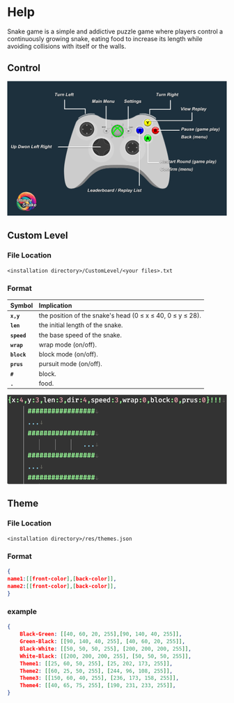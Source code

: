 # Help
Snake game is a simple and addictive puzzle game where players control a continuously growing snake, eating food to increase its length while avoiding collisions with itself or the walls.

## Control
![help_control.png](help_control.png)

## Custom Level
### File Location
`<installation directory>/CustomLevel/<your files>.txt`
### Format
|**Symbol**|**Implication**|
| :--- | :--- |
|**`x,y`**|the position of the snake's head (0 ≤ x ≤ 40, 0 ≤ y ≤ 28).|
|**`len`**|the initial length of the snake.|
|**`speed`**|the base speed of the snake.|
|**`wrap`**|wrap mode (on/off).|
|**`block`**|block mode (on/off).|
|**`prus`**|pursuit mode (on/off).|
|**`#`**|block.|
|**`.`**|food.|  

![EverEdit_2wHUkRs4GM.png](EverEdit_2wHUkRs4GM.png)
## Theme
### File Location
`<installation directory>/res/themes.json`
### Format
```json
{
name1:[[front-color],[back-color]],
name2:[[front-color],[back-color]],
}
```
### example
```json
{
	Black-Green: [[40, 60, 20, 255],[90, 140, 40, 255]],
    Green-Black: [[90, 140, 40, 255], [40, 60, 20, 255]],
    Black-White: [[50, 50, 50, 255], [200, 200, 200, 255]],
    White-Black: [[200, 200, 200, 255], [50, 50, 50, 255]],
    Theme1: [[25, 60, 50, 255], [25, 202, 173, 255]],
    Theme2: [[60, 25, 50, 255], [244, 96, 108, 255]],
    Theme3: [[150, 60, 40, 255], [236, 173, 158, 255]],
    Theme4: [[40, 65, 75, 255], [190, 231, 233, 255]],
}
```
